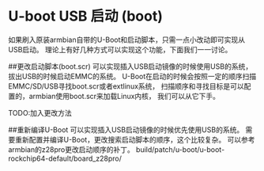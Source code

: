 # U-boot USB 启动 (boot)
如果刷入原装armbian自带的U-Boot和启动脚本，只需一点小改动即可实现从USB启动。
理论上有好几种方式可以实现这个功能，下面我们一一讨论。

##更改启动脚本(boot.scr)
可以实现插入USB启动镜像的时候使用USB的系统，拔出USB的时候启动EMMC的系统。
U-Boot在启动的时候会按照一定的顺序扫描EMMC/SD/USB寻找boot.scr或者extlinux系统，
扫描顺序和寻找目标是可以配置的，armbian使用boot.scr来加载Linux内核，
我们可以从它下手。

TODO:加入更改方法

##重新编译U-Boot
可以实现插入USB启动镜像的时候优先使用USB的系统。
需要重新配置并编译U-Boot，更改搜索启动脚本的顺序，这个比较复杂。
可以参考armbian的z28pro更改启动顺序的补丁。
build/patch/u-boot/u-boot-rockchip64-default/board_z28pro/
